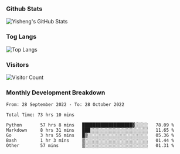 ### Github Stats
![Yisheng's GitHub Stats](https://github-readme-stats-9qabuvhk1-gongyisheng.vercel.app/api?username=gongyisheng&count_private=true&show_icons=true)
### Tog Langs
![Top Langs](https://github-readme-stats-9qabuvhk1-gongyisheng.vercel.app/api/top-langs/?username=gongyisheng&layout=compact)
### Visitors
![Visitor Count](https://profile-counter.glitch.me/gongyisheng/count.svg)
### Monthly Development Breakdown
<!--START_SECTION:waka-->

```text
From: 28 September 2022 - To: 28 October 2022

Total Time: 73 hrs 10 mins

Python       57 hrs 8 mins   ███████████████████▓░░░░░   78.09 %
Markdown     8 hrs 31 mins   ███░░░░░░░░░░░░░░░░░░░░░░   11.65 %
Go           3 hrs 55 mins   █▒░░░░░░░░░░░░░░░░░░░░░░░   05.36 %
Bash         1 hr 3 mins     ▒░░░░░░░░░░░░░░░░░░░░░░░░   01.44 %
Other        57 mins         ▒░░░░░░░░░░░░░░░░░░░░░░░░   01.31 %
```

<!--END_SECTION:waka-->
